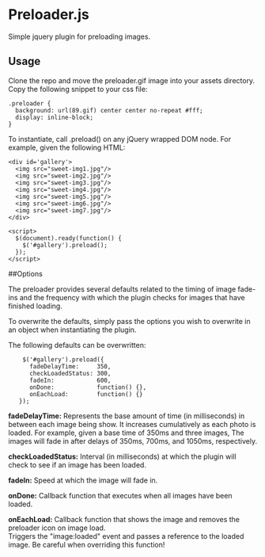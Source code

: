 # Preloader.js

Simple jquery plugin for preloading images.

## Usage 
Clone the repo and move the preloader.gif image into your assets directory.
Copy the following snippet to your css file: 
    
    .preloader { 
      background: url(89.gif) center center no-repeat #fff;
      display: inline-block;
    }


To instantiate, call .preload() on any jQuery wrapped DOM node.
For example, given the following HTML: 

    <div id='gallery'>
      <img src="sweet-img1.jpg"/>
      <img src="sweet-img2.jpg"/>
      <img src="sweet-img3.jpg"/>
      <img src="sweet-img4.jpg"/>
      <img src="sweet-img5.jpg"/>
      <img src="sweet-img6.jpg"/>
      <img src="sweet-img7.jpg"/>
    </div>
    
    <script>
      $(document).ready(function() {    
        $('#gallery').preload();
      });
    </script>

##Options

The preloader provides several defaults related to the timing of image fade-ins and
the frequency with which the plugin checks for images that have finished loading.

To overwrite the defaults, simply pass the options you wish to overwrite in an object when
instantiating the plugin.

The following defaults can be overwritten: 

        $('#gallery').preload({
          fadeDelayTime:     350,
          checkLoadedStatus: 300,
          fadeIn:            600,
          onDone:            function() {},
          onEachLoad:        function() {}
       });

**fadeDelayTime:** Represents the base amount of time (in milliseconds) in between each image being show. 
It increases cumulatively as each photo is loaded.  For example, given a base time of 350ms and three images,
The images will fade in after delays of 350ms, 700ms, and 1050ms, respectively. 

**checkLoadedStatus:** Interval (in milliseconds) at which the plugin will check to see if an image has been loaded.

**fadeIn:** Speed at which the image will fade in.

**onDone:** Callback function that executes when all images have been loaded.

**onEachLoad:** Callback function that shows the image and removes the preloader icon on image load.  
Triggers the "image:loaded" event and passes a reference to the loaded image.  Be careful when overriding this function!
